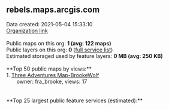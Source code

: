<h2>rebels.maps.arcgis.com</h2> Data created: 2021-05-04 15:33:10 <br /><a target='new' href='https://rebels.maps.arcgis.com'>Organization link</a><br /><br />Public maps on this org: <b>1 (avg: 122 maps)</b><br />Public layers on this org: <b>0 </b>(<a target='new' href='https://services.arcgis.com/xZDwzlU1eumvt5Qr/ArcGIS/rest/services'>full service list</a>)<br />Estimated storaged used by feature layers: <b>0 MB (avg: 250 KB)</b><br /><br />**Top 50 public maps by views:**<br />  1. <a target='new' href='https://www.arcgis.com/home/item.html?id=2b3a5d1ed448441898d305b473db1465'>Three Adventures Map-BrookeWolf</a> <br />  &nbsp;&nbsp;&nbsp;&nbsp; &nbsp;&nbsp;owner: fra_brooke, views: 17<br /><br /><br />**Top 25 largest public feature services (estimated):**<br />